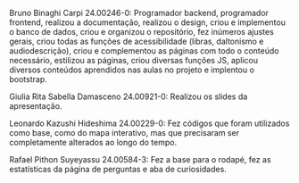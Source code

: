 Bruno Binaghi Carpi 24.00246-0: Programador backend, programador frontend, realizou a documentação, realizou o design, criou e implementou o banco de dados, criou e organizou o repositório, fez inúmeros ajustes gerais, criou todas as funções de acessibilidade 
(libras, daltonismo e audiodescrição), criou e complementou as páginas com todo o conteúdo necessário, estilizou as páginas, criou diversas funções JS, aplicou diversos conteúdos aprendidos nas aulas no projeto e implentou o bootstrap.

Giulia Rita Sabella Damasceno 24.00921-0: Realizou os slides da apresentação.

Leonardo Kazushi Hideshima 24.00229-0: Fez códigos que foram utilizados como base, como do mapa interativo, mas que precisaram ser completamente alterados ao longo do tempo.

Rafael Pithon Suyeyassu 24.00584-3: Fez a base para o rodapé, fez as estatísticas da página de perguntas e aba de curiosidades.

